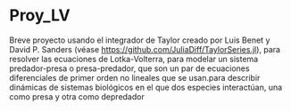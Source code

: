 # Proy_LV

Breve proyecto usando el integrador de Taylor creado por Luis Benet y David P. Sanders (véase https://github.com/JuliaDiff/TaylorSeries.jl),
para resolver las ecuaciones de Lotka-Volterra, para modelar un sistema predador-presa o presa-predador, que son un par de ecuaciones diferenciales de primer orden no lineales que se usan.para describir dinámicas de sistemas biológicos en el que dos especies interactúan, una como presa y otra como depredador
